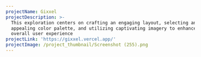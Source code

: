 ```yaml
---
projectName: Gixxel
projectDescription: >-
  This exploration centers on crafting an engaging layout, selecting an
  appealing color palette, and utilizing captivating imagery to enhance the
  overall user experience
projectLink: 'https://gixxel.vercel.app/'
projectImage: /project_thumbnail/Screenshot (255).png
---
```


